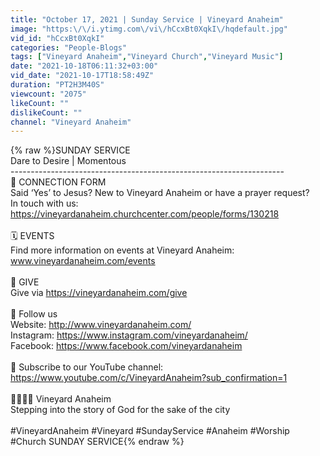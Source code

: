 ```yaml
---
title: "October 17, 2021 | Sunday Service | Vineyard Anaheim"
image: "https:\/\/i.ytimg.com\/vi\/hCcxBt0XqkI\/hqdefault.jpg"
vid_id: "hCcxBt0XqkI"
categories: "People-Blogs"
tags: ["Vineyard Anaheim","Vineyard Church","Vineyard Music"]
date: "2021-10-18T06:11:32+03:00"
vid_date: "2021-10-17T18:58:49Z"
duration: "PT2H3M40S"
viewcount: "2075"
likeCount: ""
dislikeCount: ""
channel: "Vineyard Anaheim"
---
```

{% raw %}SUNDAY SERVICE<br />Dare to Desire | Momentous<br />--------------------------------------------------------------------<br />💬 CONNECTION FORM <br />Said ‘Yes’ to Jesus? New to Vineyard Anaheim or have a prayer request? <br />In touch with us: <a rel="nofollow" target="blank" href="https://vineyardanaheim.churchcenter.com/people/forms/130218">https://vineyardanaheim.churchcenter.com/people/forms/130218</a> <br /> <br />🗓 EVENTS <br />Find more information on events at Vineyard Anaheim: www.vineyardanaheim.com/events<br /><br />🎁 GIVE <br />Give via <a rel="nofollow" target="blank" href="https://vineyardanaheim.com/give">https://vineyardanaheim.com/give</a><br /><br />📲 Follow us<br />Website: <a rel="nofollow" target="blank" href="http://www.vineyardanaheim.com/​">http://www.vineyardanaheim.com/​</a><br />Instagram: <a rel="nofollow" target="blank" href="https://www.instagram.com/vineyardanaheim/">https://www.instagram.com/vineyardanaheim/</a><br />Facebook: <a rel="nofollow" target="blank" href="https://www.facebook.com/vineyardanaheim">https://www.facebook.com/vineyardanaheim</a><br /><br />🔔 Subscribe to our YouTube channel:<br /><a rel="nofollow" target="blank" href="https://www.youtube.com/c/VineyardAnaheim?sub_confirmation=1">https://www.youtube.com/c/VineyardAnaheim?sub_confirmation=1</a><br /><br />👨‍👩‍👧‍👦 Vineyard Anaheim<br />Stepping into the story of God for the sake of the city<br /><br />#VineyardAnaheim #Vineyard #SundayService #Anaheim #Worship #Church SUNDAY SERVICE{% endraw %}

